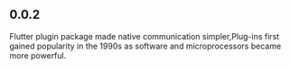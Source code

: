 ## 0.0.2
Flutter plugin package made native communication simpler,Plug-ins first gained popularity in the 1990s as software and microprocessors became more powerful.
